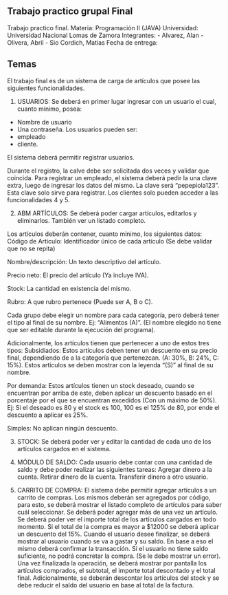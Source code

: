 ## Trabajo practico grupal Final

Trabajo practico final. 
Materia: Programación II (JAVA)
Universidad: Universidad Nacional Lomas de Zamora
Integrantes: 
    - Alvarez, Alan
    - Olivera, Abril
    - Sio Cordich, Matias
Fecha de entrega:

## Temas

El trabajo final es de un sistema de carga de artículos que posee las siguientes funcionalidades.

1. USUARIOS: 
Se deberá en primer lugar ingresar con un usuario el cual, cuanto mínimo, posea:
- Nombre de usuario
- Una contraseña.
Los usuarios pueden ser:
- empleado 
- cliente.

El sistema deberá permitir registrar usuarios.

Durante el registro, la calve debe ser solicitada dos veces y validar que coincida.
Para registrar un empleado, el sistema deberá pedir la una clave extra, luego de ingresar los datos del mismo. La clave será “pepepiola123”. Esta clave solo sirve para registrar.
Los clientes solo pueden acceder a las funcionalidades 4 y 5.
 

2. ABM ARTÍCULOS: 
Se deberá poder cargar artículos, editarlos y eliminarlos. También ver un listado completo.

Los artículos deberán contener, cuanto mínimo, los siguientes datos: 
Código de Articulo: Identificador único de cada artículo (Se debe validar que no se repita)

Nombre/descripción: Un texto descriptivo del artículo.

Precio neto: El precio del artículo (Ya incluye IVA).

Stock: La cantidad en existencia del mismo. 

Rubro: A que rubro pertenece (Puede ser A, B o C).

Cada grupo debe elegir un nombre para cada categoría, pero deberá tener el tipo al final de su nombre. 
Ej: “Alimentos (A)”. (El nombre elegido no tiene que ser editable durante la ejecución del programa).

Adicionalmente, los artículos tienen que pertenecer a uno de estos tres tipos:
Subsidiados: Estos artículos deben tener un descuento en su precio final, dependiendo de a la categoría que pertenezcan. (A: 30%, B: 24%, C: 15%).
 Estos artículos se deben mostrar con la leyenda “(S)” al final de su nombre.

Por demanda: Estos artículos tienen un stock deseado, cuando se encuentran por arriba de este, deben aplicar un descuento basado en el porcentaje por el que se encuentran excedidos (Con un máximo de 50%).
Ej: Si el deseado es 80 y el stock es 100, 100 es el 125% de 80, por ende el descuento a aplicar es 25%.

Simples: No aplican ningún descuento.

3. STOCK: 
Se deberá poder ver y editar la cantidad de cada uno de los artículos cargados en el sistema.

4. MÓDULO DE SALDO: 
Cada usuario debe contar con una cantidad de saldo y debe poder realizar las siguientes tareas:
Agregar dinero a la cuenta.
Retirar dinero de la cuenta.
Transferir dinero a otro usuario.

5. CARRITO DE COMPRA: 
El sistema debe permitir agregar artículos a un carrito de compras.
Los mismos deberán ser agregados por código, para esto, se deberá mostrar el listado completo de artículos para saber cuál seleccionar.
Se deberá poder agregar más de una vez un artículo.
Se deberá poder ver el importe total de los artículos cargados en todo momento.
Si el total de la compra es mayor a $12000 se deberá aplicar un descuento del 15%.
Cuando el usuario desee finalizar, se deberá mostrar al usuario cuando se va a gastar y su saldo. En base a eso el mismo deberá confirmar la transacción.
Si el usuario no   tiene saldo suficiente, no podrá concretar la compra. (Se le debe mostrar un error).
Una vez finalizada la operación, se deberá mostrar por pantalla los artículos comprados, el subtotal, el importe total descontado y el total final.
Adicionalmente, se deberán descontar los artículos del stock y se debe reducir el saldo del usuario en base al total de la factura.

